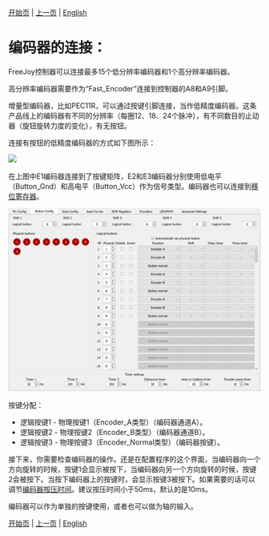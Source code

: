 

[开始页](../README.md) | [上一页](按键的连接.md) | [English](../eng/Encoders-connection.md)

# 编码器的连接：

FreeJoy控制器可以连接最多15个低分辨率编码器和1个高分辨率编码器。

高分辨率编码器需要作为“Fast_Encoder”连接到控制器的A8和A9引脚。

增量型编码器，比如PEC11R，可以通过按键引脚连接，当作低精度编码器。这条产品线上的编码器有不同的分辨率（每圈12、18、24个脉冲），有不同数目的止动器（旋钮旋转力度的变化），有无按钮。

连接有按钮的低精度编码器的方式如下图所示：

![](../images/E1.jpg)

在上图中E1编码器连接到了按键矩阵，E2和E3编码器分别使用低电平（Button_Gnd）和高电平（Button_Vcc）作为信号类型。编码器也可以连接到[移位寄存器](将按键连接到移位寄存器.md)。

![](../images/E2.jpg)

按键分配：
* 逻辑按键1 - 物理按键1（Encoder_А类型）（编码器通道A）。
* 逻辑按键2 - 物理按键2（Encoder_B类型）（编码器通道B）。
* 逻辑按键3 - 物理按键3（Encoder_Normal类型）（编码器按键）。

接下来，你需要检查编码器的操作。还是在配置程序的这个界面，当编码器向一个方向旋转的时候，按键1会显示被按下，当编码器向另一个方向旋转的时候，按键2会被按下。当按下编码器上的按键时，会显示按键3被按下。如果需要的话可以调节[编码器按压时间](高级设置.md)。建议按压时间小于50ms，默认的是10ms。

编码器可以作为单独的按键使用，或者也可以做为轴的输入。


[开始页](../README.md) | [上一页](按键的连接.md) | [English](../eng/Encoders-connection.md)
